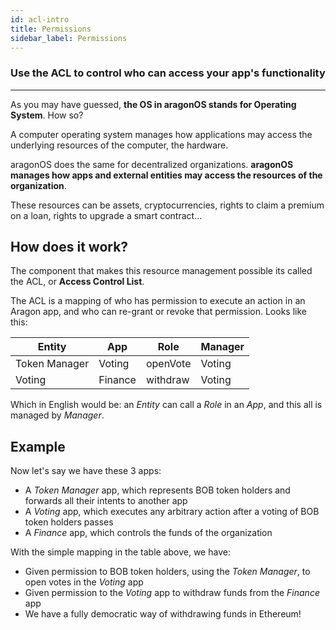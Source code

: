 ```yaml
---
id: acl-intro
title: Permissions
sidebar_label: Permissions
---
```


### Use the ACL to control who can access your app's functionality
---

As you may have guessed, **the OS in aragonOS stands for Operating System**. How so?

A computer operating system manages how applications may access the underlying resources of the computer, the hardware.

aragonOS does the same for decentralized organizations. **aragonOS manages how apps and external entities may access the resources of the organization**.

These resources can be assets, cryptocurrencies, rights to claim a premium on a loan, rights to upgrade a smart contract...

## How does it work?
The component that makes this resource management possible its called the ACL, or **Access Control List**.

The ACL is a mapping of who has permission to execute an action in an Aragon app, and who can re-grant or revoke that permission. Looks like this:

| Entity        | App           | Role     | Manager  |
| ------------- | ------------- | -------- | -------- |
| Token Manager | Voting        | openVote | Voting   |
| Voting        | Finance       | withdraw | Voting   |

Which in English would be: an *Entity* can call a *Role* in an *App*, and this all is managed by *Manager*.


## Example

Now let's say we have these 3 apps:
- A *Token Manager* app, which represents BOB token holders and forwards all their intents to another app
- A *Voting* app, which executes any arbitrary action after a voting of BOB token holders passes
- A *Finance* app, which controls the funds of the organization

With the simple mapping in the table above, we have:
- Given permission to BOB token holders, using the *Token Manager*, to open votes in the *Voting* app
- Given permission to the *Voting* app to withdraw funds from the *Finance* app
- We have a fully democratic way of withdrawing funds in Ethereum!
